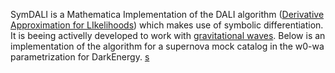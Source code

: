 SymDALI is a Mathematica Implementation of the DALI algorithm ([Derivative Approximation for LIkelihoods](https://arxiv.org/abs/1401.6892)) which makes use of
symbolic differentiation. It is beeing activelly developed to work with [gravitational waves](https://arxiv.org/abs/2203.02670). Below is an implementation of the algorithm for 
a supernova mock catalog in the w0-wa parametrization for DarkEnergy.
[s](https://github.com/Felipe-4/SymDALI/blob/main/Demo/Overplot12.pdf)
